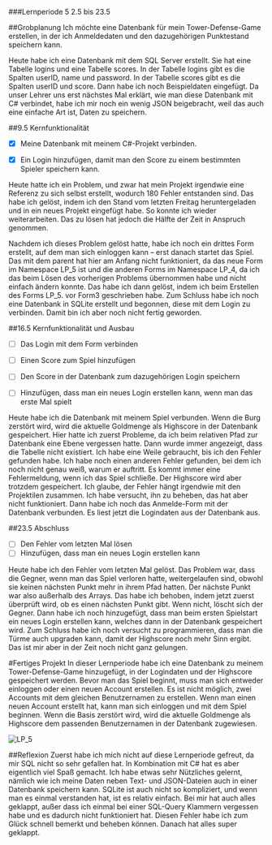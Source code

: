 ###Lernperiode 5
2.5 bis 23.5

##Grobplanung
Ich möchte eine Datenbank für mein Tower-Defense-Game erstellen, in der ich Anmeldedaten und den dazugehörigen Punktestand speichern kann.

Heute habe ich eine Datenbank mit dem SQL Server erstellt. Sie hat eine Tabelle logins und eine Tabelle scores. In der Tabelle logins gibt es die Spalten userID, name und password. In der Tabelle scores gibt es die Spalten userID und score. Dann habe ich noch Beispieldaten eingefügt. Da unser Lehrer uns erst nächstes Mal erklärt, wie man diese Datenbank mit C# verbindet, habe ich mir noch ein wenig JSON beigebracht, weil das auch eine einfache Art ist, Daten zu speichern.

##9.5 Kernfunktionalität
- [x] Meine Datenbank mit meinem C#-Projekt verbinden.
- [x]  Ein Login hinzufügen, damit man den Score zu einem bestimmten Spieler speichern kann.


Heute hatte ich ein Problem, und zwar hat mein Projekt irgendwie eine Referenz zu sich selbst erstellt, wodurch 180 Fehler entstanden sind. Das habe ich gelöst, indem ich den Stand vom letzten Freitag heruntergeladen und in ein neues Projekt eingefügt habe. So konnte ich wieder weiterarbeiten. Das zu lösen hat jedoch die Hälfte der Zeit in Anspruch genommen.

Nachdem ich dieses Problem gelöst hatte, habe ich noch ein drittes Form erstellt, auf dem man sich einloggen kann – erst danach startet das Spiel. Das mit dem parent hat hier am Anfang nicht funktioniert, da das neue Form im Namespace LP_5 ist und die anderen Forms im Namespace LP_4, da ich das beim Lösen des vorherigen Problems übernommen habe und nicht einfach ändern konnte. Das habe ich dann gelöst, indem ich beim Erstellen des Forms LP_5. vor Form3 geschrieben habe. Zum Schluss habe ich noch eine Datenbank in SQLite erstellt und begonnen, diese mit dem Login zu verbinden. Damit bin ich aber noch nicht fertig geworden.

##16.5 Kernfunktionalität und Ausbau
- [ ] Das Login mit dem Form verbinden
- [ ] Einen Score zum Spiel hinzufügen
- [ ] Den Score in der Datenbank zum dazugehörigen Login speichern
- [ ] Hinzufügen, dass man ein neues Login erstellen kann, wenn man das erste Mal spielt


Heute habe ich die Datenbank mit meinem Spiel verbunden. Wenn die Burg zerstört wird, wird die aktuelle Goldmenge als Highscore in der Datenbank gespeichert.
Hier hatte ich zuerst Probleme, da ich beim relativen Pfad zur Datenbank eine Ebene vergessen hatte. Dann wurde immer angezeigt, dass die Tabelle nicht existiert. Ich habe eine Weile gebraucht, bis ich den Fehler gefunden habe.
Ich habe noch einen anderen Fehler gefunden, bei dem ich noch nicht genau weiß, warum er auftritt. Es kommt immer eine Fehlermeldung, wenn ich das Spiel schließe. Der Highscore wird aber trotzdem gespeichert. Ich glaube, der Fehler hängt irgendwie mit den Projektilen zusammen. Ich habe versucht, ihn zu beheben, das hat aber nicht funktioniert.
Dann habe ich noch das Anmelde-Form mit der Datenbank verbunden. Es liest jetzt die Logindaten aus der Datenbank aus.

##23.5 Abschluss
- [ ] Den Fehler vom letzten Mal lösen
- [ ]  Hinzufügen, dass man ein neues Login erstellen kann

Heute habe ich den Fehler vom letzten Mal gelöst. Das Problem war, dass die Gegner, wenn man das Spiel verloren hatte, weitergelaufen sind, obwohl sie keinen nächsten Punkt mehr in ihrem Pfad hatten. Der nächste Punkt war also außerhalb des Arrays. Das habe ich behoben, indem jetzt zuerst überprüft wird, ob es einen nächsten Punkt gibt. Wenn nicht, löscht sich der Gegner.
Dann habe ich noch hinzugefügt, dass man beim ersten Spielstart ein neues Login erstellen kann, welches dann in der Datenbank gespeichert wird.
Zum Schluss habe ich noch versucht zu programmieren, dass man die Türme auch upgraden kann, damit der Highscore noch mehr Sinn ergibt. Das ist mir aber in der Zeit noch nicht ganz gelungen.

#Fertiges Projekt
In dieser Lernperiode habe ich eine Datenbank zu meinem Tower-Defense-Game hinzugefügt, in der Logindaten und der Highscore gespeichert werden. Bevor man das Spiel beginnt, muss man sich entweder einloggen oder einen neuen Account erstellen. Es ist nicht möglich, zwei Accounts mit dem gleichen Benutzernamen zu erstellen. Wenn man einen neuen Account erstellt hat, kann man sich einloggen und mit dem Spiel beginnen. Wenn die Basis zerstört wird, wird die aktuelle Goldmenge als Highscore dem passenden Benutzernamen in der Datenbank zugewiesen.

![LP_5](https://github.com/user-attachments/assets/822008dc-26ac-4450-87bb-7b16eb0e5089)


##Reflexion
Zuerst habe ich mich nicht auf diese Lernperiode gefreut, da mir SQL nicht so sehr gefallen hat. In Kombination mit C# hat es aber eigentlich viel Spaß gemacht. Ich habe etwas sehr Nützliches gelernt, nämlich wie ich meine Daten neben Text- und JSON-Dateien auch in einer Datenbank speichern kann. SQLite ist auch nicht so kompliziert, und wenn man es einmal verstanden hat, ist es relativ einfach.
Bei mir hat auch alles geklappt, außer dass ich einmal bei einer SQL-Query Klammern vergessen habe und es dadurch nicht funktioniert hat. Diesen Fehler habe ich zum Glück schnell bemerkt und beheben können. Danach hat alles super geklappt.
